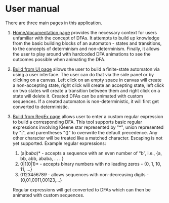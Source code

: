 # User manual 	

There are three main pages in this application.

1. [Home/documentation page](https://danielius5.github.io/algorithm-animator/) provides the necessary context for users unfamiliar with the concept of DFAs. It attempts to build up knowledge from the basic building blocks of an automaton - states and transitions, to the concepts of determinism and non-determinism. Finally, it allows the user to play around with hardcoded DFA animations to see the outcomes possible when animating the DFA.

2. [Build from UI page](https://danielius5.github.io/algorithm-animator/#/dfa-from-ui) allows the user to build a finite-state automaton via using a user interface. The user can do that via the side panel or by clicking on a canvas. Left click on an empty space in canvas will create a non-accepting state, right click will create an accepting state, left click on two states will create a transition between them and right click on a state will delete it. Created DFAs can be animated with custom sequences. If a created automaton is non-deterministic, it will first get converted to deterministic.

3. [Build from RegEx page](https://danielius5.github.io/algorithm-animator/#/dfa-from-regex) allows user to enter a custom regular expression to build a corresponding DFA. This tool supports basic regular expressions involving Kleene star represented by "*", union represented by "|", and parentheses "()" to overwrite the default precedence. Any other character will be treated like a matched character. Escaping is not yet supported. Example regular expressions:
    1. (a|ba*ba*)* - accepts a sequence with an even number of “b”, i.e., {a, bb, abb, ababa, . . . }
    2. 0|1(0|1)* - accepts binary numbers with no leading zeros - {0, 1, 10, 11, ...}
    3. 0*1*2*3*4*5*6*7*8*9* - allows sequences with non-decreasing digits - {0,01,0011,00123,...}

    Regular expressions will get converted to DFAs which can then be animated with custom sequences.
